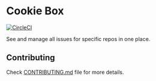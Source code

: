 # Cookie Box

[![CircleCI](https://circleci.com/gh/davydovanton/cookie_box.svg?style=svg)](https://circleci.com/gh/davydovanton/cookie_box)

See and manage all issues for specific repos in one place.

## Contributing

Check [CONTRIBUTING.md](https://github.com/davydovanton/cookie_box/blob/master/CONTRIBUTING.md) file for more details.

